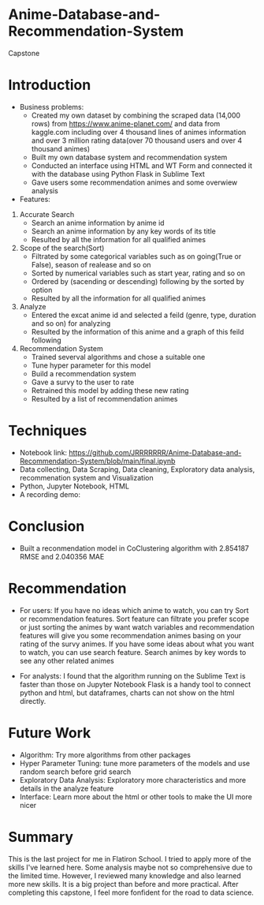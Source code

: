 # Anime-Database-and-Recommendation-System
Capstone
# Introduction 
* Business problems: 
   * Created my own dataset by combining the scraped data (14,000 rows) from https://www.anime-planet.com/ and data from kaggle.com including over 4 thousand lines of animes information and over 3 million rating data(over 70 thousand users and over 4 thousand animes)
   * Built my own database system and recommendation system
   * Conducted an interface using HTML and WT Form and connected it with the database using Python Flask in Sublime Text
   * Gave users some recommendation animes and some overwiew analysis
* Features:
1. Accurate Search
    * Search an anime information by anime id  
    * Search an anime information by any key words of its title
    * Resulted by all the information for all qualified animes
2. Scope of the search(Sort)
    * Filtrated by some categorical variables such as on going(True or False), season of realease and so on
    * Sorted by numerical variables such as start year, rating and so on
    * Ordered by (sacending or descending) following by the sorted by option
    * Resulted by all the information for all qualified animes
3. Analyze
    * Entered the excat anime id and selected a feild (genre, type, duration and so on) for analyzing
    * Resulted by the information of this anime and a graph of this feild following
4. Recommendation System
    * Trained severval algorithms and chose a suitable one
    * Tune hyper parameter for this model
    * Build a recommendation system
    * Gave a survy to the user to rate
    * Retrained this model by adding these new rating
    * Resulted by a list of recommendation animes

# Techniques
* Notebook link: https://github.com/JRRRRRRR/Anime-Database-and-Recommendation-System/blob/main/final.ipynb
* Data collecting, Data Scraping, Data cleaning, Exploratory data analysis, recommenation system and Visualization
* Python, Jupyter Notebook, HTML
* A recording demo: 

# Conclusion
* Built a reconmendation model in CoClustering algorithm with 2.854187 RMSE and 2.040356 MAE

# Recommendation
* For users: 
  If you have no ideas which anime to watch, you can try Sort or recommendation features.
  Sort feature can filtrate you prefer scope or just sorting the animes by want watch variables and recommendation features will give you some recommendation animes basing on your rating of the survy animes.
  If you have some ideas about what you want to watch, you can use search feature. 
  Search animes by key words to see any other related animes

* For analysts: 
  I found that the algorithm running on the Sublime Text is faster than those on Jupyter Notebook
  Flask is a handy tool to connect python and html, but dataframes, charts can not show on the html directly.

# Future Work
* Algorithm: Try more algorithms from other packages
* Hyper Parameter Tuning: tune more parameters of the models and use random search before grid search
* Exploratory Data Analysis: Exploratory more characteristics and more details in the analyze feature
* Interface: Learn more about the html or other tools to make the UI more nicer

 
# Summary
This is the last project for me in Flatiron School. I tried to apply more of the skills I've learned here. Some analysis maybe not so comprehensive due to the limited time. However, I reviewed many knowledge and also learned more new skills. It is a big project than before and more practical. After completing this capstone, I feel more fonfident for the road to data science.

